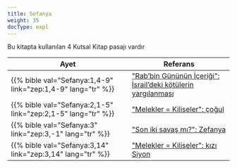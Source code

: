 ```yaml
---
title: Sefanya
weight: 35
docType: expl
---
```


Bu kitapta kullanılan 4 Kutsal Kitap pasajı vardır

| Ayet | Referans |
|-------|-----------|
| {{% bible val="Sefanya:1,4-9" link="zep:1,4-9" lang="tr" %}} | ["Rab’bin Gününün İçeriği": İsrail’deki kötülerin yargılanması](/expl/../expl/background/israel/the-day-of-the-lord#e5f1) |
| {{% bible val="Sefanya:2,1-5" link="zep:2,1-5" lang="tr" %}} | ["Melekler = Kiliseler": çoğul](/expl/../expl/content/letters/the-angel-of-the-churches#1220) |
| {{% bible val="Sefanya:3" link="zep:3,-1" lang="tr" %}} | ["Son iki savaş mı?": Zefanya](/expl/../expl/content/1000y/the-thousand-year-kingdom#ba47) |
| {{% bible val="Sefanya:3,14" link="zep:3,14" lang="tr" %}} | ["Melekler = Kiliseler": kızı Siyon](/expl/../expl/content/letters/the-angel-of-the-churches#1220) |
